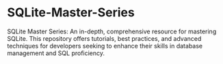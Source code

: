 # SQLite-Master-Series
SQLite Master Series: An in-depth, comprehensive resource for mastering SQLite. This repository offers tutorials, best practices, and advanced techniques for developers seeking to enhance their skills in database management and SQL proficiency.
